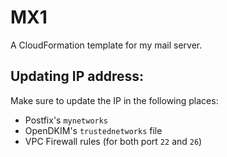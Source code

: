 # MX1

A CloudFormation template for my mail server.

## Updating IP address:

Make sure to update the IP in the following places:

* Postfix's `mynetworks`
* OpenDKIM's `trustednetworks` file
* VPC Firewall rules (for both port `22` and `26`)
